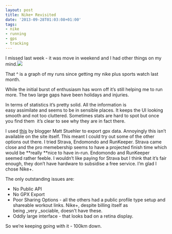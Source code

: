 ```yaml
---
layout: post
title: Nike+ Revisited
date: '2013-09-28T01:03:08+01:00'
tags:
- nike
- running
- gps
- tracking
---
```

I missed last week - it was move in weekend and I had other things on my mind.<img src="http://media.tumblr.com/9a01c293c93060d9cbc0a570c43d0d69/tum%20%20%20blr_inline_mtkwvnfAo31rj8eap.jpg">

That ^ is a graph of my runs since getting my nike plus sports watch last month.

While the initial burst of enthusiasm has worn off it’s still helping me to run more. The two large gaps have been holidays and injuries.

In terms of statistics it’s pretty solid. All the information is easy assimilate and seems to be in sensible places. It keeps the UI looking smooth and not too cluttered. Sometimes stats are hard to spot but once you find them  it’s clear to see why they are in fact there.

I used [this](https://mattstuehler.com/lab/NikePlus/) by blogger Matt Stuehler to export gpx data. Annoyingly this isn’t available on the site itself. This meant I could try out some of the other options out there. I tried Strava, Endomondo and RunKeeper. Strava came close and the pro memebership seems to have a projected finish time which would be **really **nice to have in-run. Endomondo and RunKeeper seemed rather feeble. I wouldn’t like paying for Strava but I think that it’s fair enough, they don’t have hardware to subsidise a free service. I’m glad I chose Nike+.

The only outstanding issues are:

* No Public API
* No GPX Export
* Poor Sharing Options - all the others had a public profile type setup and shareable workout links. Nike+, despite billing itself as being _very _sociable, doesn't have these.
* Oddly large interface - that looks bad on a retina display.

So we’re keeping going with it - 100km down.
